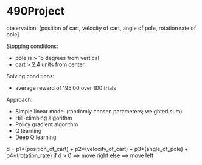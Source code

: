# 490Project
observation: [position of cart, velocity of cart, angle of pole, rotation rate of pole]


Stopping conditions:
  * pole is > 15 degrees from vertical
  * cart > 2.4 units from center


Solving conditions:
  * average reward of 195.00 over 100 trials


Approach:
  * Simple linear model (randomly chosen parameters; weighted sum)
  * Hill-climbing algorithm
  * Policy gradient algorithm
  * Q learning
  * Deep Q learning

d = p1*(position_of_cart) + p2*(velocity_of_cart) + p3*(angle_of_pole) + p4*(rotation_rate)
if d > 0 ==> move right
else ==> move left

